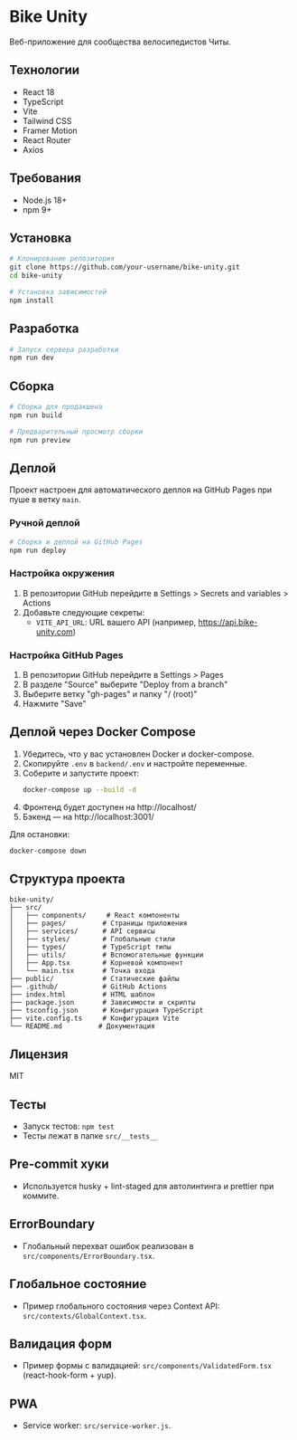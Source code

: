 # Bike Unity

Веб-приложение для сообщества велосипедистов Читы.

## Технологии

- React 18
- TypeScript
- Vite
- Tailwind CSS
- Framer Motion
- React Router
- Axios

## Требования

- Node.js 18+
- npm 9+

## Установка

```bash
# Клонирование репозитория
git clone https://github.com/your-username/bike-unity.git
cd bike-unity

# Установка зависимостей
npm install
```

## Разработка

```bash
# Запуск сервера разработки
npm run dev
```

## Сборка

```bash
# Сборка для продакшена
npm run build

# Предварительный просмотр сборки
npm run preview
```

## Деплой

Проект настроен для автоматического деплоя на GitHub Pages при пуше в ветку `main`.

### Ручной деплой

```bash
# Сборка и деплой на GitHub Pages
npm run deploy
```

### Настройка окружения

1. В репозитории GitHub перейдите в Settings > Secrets and variables > Actions
2. Добавьте следующие секреты:
   - `VITE_API_URL`: URL вашего API (например, https://api.bike-unity.com)

### Настройка GitHub Pages

1. В репозитории GitHub перейдите в Settings > Pages
2. В разделе "Source" выберите "Deploy from a branch"
3. Выберите ветку "gh-pages" и папку "/ (root)"
4. Нажмите "Save"

## Деплой через Docker Compose

1. Убедитесь, что у вас установлен Docker и docker-compose.
2. Скопируйте `.env` в `backend/.env` и настройте переменные.
3. Соберите и запустите проект:
   ```bash
   docker-compose up --build -d
   ```
4. Фронтенд будет доступен на http://localhost/
5. Бэкенд — на http://localhost:3001/

Для остановки:
```bash
docker-compose down
```

## Структура проекта

```
bike-unity/
├── src/
│   ├── components/     # React компоненты
│   ├── pages/         # Страницы приложения
│   ├── services/      # API сервисы
│   ├── styles/        # Глобальные стили
│   ├── types/         # TypeScript типы
│   ├── utils/         # Вспомогательные функции
│   ├── App.tsx        # Корневой компонент
│   └── main.tsx       # Точка входа
├── public/            # Статические файлы
├── .github/           # GitHub Actions
├── index.html         # HTML шаблон
├── package.json       # Зависимости и скрипты
├── tsconfig.json      # Конфигурация TypeScript
├── vite.config.ts     # Конфигурация Vite
└── README.md         # Документация
```

## Лицензия

MIT 

## Тесты
- Запуск тестов: `npm test`
- Тесты лежат в папке `src/__tests__`

## Pre-commit хуки
- Используется husky + lint-staged для автолинтинга и prettier при коммите.

## ErrorBoundary
- Глобальный перехват ошибок реализован в `src/components/ErrorBoundary.tsx`.

## Глобальное состояние
- Пример глобального состояния через Context API: `src/contexts/GlobalContext.tsx`.

## Валидация форм
- Пример формы с валидацией: `src/components/ValidatedForm.tsx` (react-hook-form + yup).

## PWA
- Service worker: `src/service-worker.js`. 